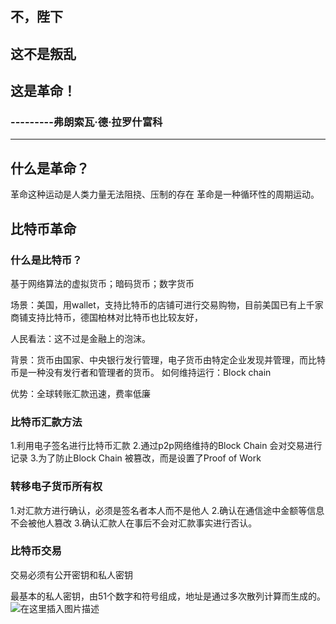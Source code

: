 ## 不，陛下
## 这不是叛乱
## 这是革命！
### ---------弗朗索瓦·德·拉罗什富科
-----
## 什么是革命？
革命这种运动是人类力量无法阻挠、压制的存在
革命是一种循环性的周期运动。

## 比特币革命
### 什么是比特币？
基于网络算法的虚拟货币；暗码货币；数字货币

场景：美国，用wallet，支持比特币的店铺可进行交易购物，目前美国已有上千家商铺支持比特币，德国柏林对比特币也比较友好，

人民看法：这不过是金融上的泡沫。

背景：货币由国家、中央银行发行管理，电子货币由特定企业发现并管理，而比特币是一种没有发行者和管理者的货币。
如何维持运行：Block chain

优势：全球转账汇款迅速，费率低廉

### 比特币汇款方法
1.利用电子签名进行比特币汇款
2.通过p2p网络维持的Block Chain 会对交易进行记录
3.为了防止Block Chain 被篡改，而是设置了Proof of Work


### 转移电子货币所有权
1.对汇款方进行确认，必须是签名者本人而不是他人
2.确认在通信途中金额等信息不会被他人篡改
3.确认汇款人在事后不会对汇款事实进行否认。

### 比特币交易
交易必须有公开密钥和私人密钥

最基本的私人密钥，由51个数字和符号组成，地址是通过多次散列计算而生成的。
![在这里插入图片描述](https://img-blog.csdnimg.cn/20200919150606404.jpg?x-oss-process=image/watermark,type_ZmFuZ3poZW5naGVpdGk,shadow_10,text_aHR0cHM6Ly9ibG9nLmNzZG4ubmV0L3hpeGloYWhhbGVsZWhlaGU=,size_16,color_FFFFFF,t_70#pic_center)


